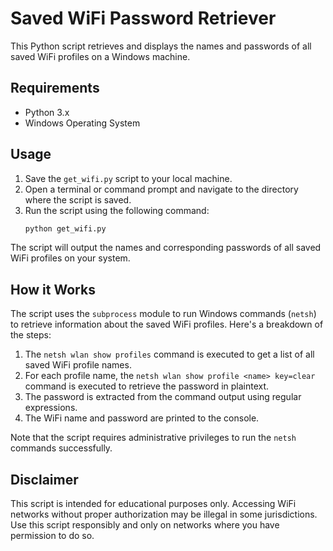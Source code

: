 # Saved WiFi Password Retriever

This Python script retrieves and displays the names and passwords of all saved WiFi profiles on a Windows machine.

## Requirements

- Python 3.x
- Windows Operating System

## Usage

1. Save the `get_wifi.py` script to your local machine.
2. Open a terminal or command prompt and navigate to the directory where the script is saved.
3. Run the script using the following command:
   ```bash
   python get_wifi.py
   ```
The script will output the names and corresponding passwords of all saved WiFi profiles on your system.

## How it Works

The script uses the `subprocess` module to run Windows commands (`netsh`) to retrieve information about the saved WiFi profiles. Here's a breakdown of the steps:

1. The `netsh wlan show profiles` command is executed to get a list of all saved WiFi profile names.
2. For each profile name, the `netsh wlan show profile <name> key=clear` command is executed to retrieve the password in plaintext.
3. The password is extracted from the command output using regular expressions.
4. The WiFi name and password are printed to the console.

Note that the script requires administrative privileges to run the `netsh` commands successfully.

## Disclaimer

This script is intended for educational purposes only. Accessing WiFi networks without proper authorization may be illegal in some jurisdictions. Use this script responsibly and only on networks where you have permission to do so.

   

